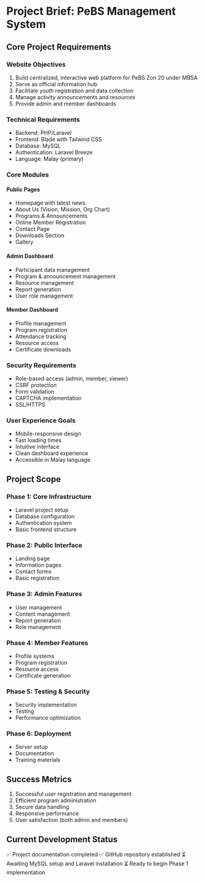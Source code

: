# Project Brief: PeBS Management System

## Core Project Requirements

### Website Objectives
1. Build centralized, interactive web platform for PeBS Zon 20 under MBSA
2. Serve as official information hub
3. Facilitate youth registration and data collection
4. Manage activity announcements and resources
5. Provide admin and member dashboards

### Technical Requirements
- Backend: PHP/Laravel
- Frontend: Blade with Tailwind CSS
- Database: MySQL
- Authentication: Laravel Breeze
- Language: Malay (primary)

### Core Modules

#### Public Pages
- Homepage with latest news
- About Us (Vision, Mission, Org Chart)
- Programs & Announcements
- Online Member Registration
- Contact Page
- Downloads Section
- Gallery

#### Admin Dashboard
- Participant data management
- Program & announcement management
- Resource management
- Report generation
- User role management

#### Member Dashboard
- Profile management
- Program registration
- Attendance tracking
- Resource access
- Certificate downloads

### Security Requirements
- Role-based access (admin, member, viewer)
- CSRF protection
- Form validation
- CAPTCHA implementation
- SSL/HTTPS

### User Experience Goals
- Mobile-responsive design
- Fast loading times
- Intuitive interface
- Clean dashboard experience
- Accessible in Malay language

## Project Scope

### Phase 1: Core Infrastructure
- Laravel project setup
- Database configuration
- Authentication system
- Basic frontend structure

### Phase 2: Public Interface
- Landing page
- Information pages
- Contact forms
- Basic registration

### Phase 3: Admin Features
- User management
- Content management
- Report generation
- Role management

### Phase 4: Member Features
- Profile systems
- Program registration
- Resource access
- Certificate generation

### Phase 5: Testing & Security
- Security implementation
- Testing
- Performance optimization

### Phase 6: Deployment
- Server setup
- Documentation
- Training materials

## Success Metrics
1. Successful user registration and management
2. Efficient program administration
3. Secure data handling
4. Responsive performance
5. User satisfaction (both admin and members)

## Current Development Status
✅ Project documentation completed
✅ GitHub repository established
⏳ Awaiting MySQL setup and Laravel installation
⏳ Ready to begin Phase 1 implementation
